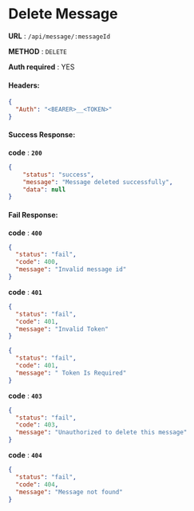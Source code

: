 # Delete Message

**URL** : `/api/message/:messageId`

**METHOD** : `DELETE`

**Auth required** : YES

#### Headers:

```json
{
  "Auth": "<BEARER>__<TOKEN>"
}
```

#### Success Response:

**code** : **`200`**

```Json
{
    "status": "success",
    "message": "Message deleted successfully",
    "data": null
}
```

#### Fail Response:

**code** : **`400`**

```json
{
  "status": "fail",
  "code": 400,
  "message": "Invalid message id"
}
```

**code** : **`401`**

```json
{
  "status": "fail",
  "code": 401,
  "message": "Invalid Token"
}
```

```json
{
  "status": "fail",
  "code": 401,
  "message": " Token Is Required"
}
```

**code** : **`403`**

```json
{
  "status": "fail",
  "code": 403,
  "message": "Unauthorized to delete this message"
}
```

**code** : **`404`**

```json
{
  "status": "fail",
  "code": 404,
  "message": "Message not found"
}
```
